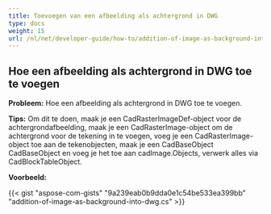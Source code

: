 ```yaml
---
title: Toevoegen van een afbeelding als achtergrond in DWG
type: docs
weight: 15
url: /nl/net/developer-guide/how-to/addition-of-image-as-background-into-dwg/
---
```


## **Hoe een afbeelding als achtergrond in DWG toe te voegen**

**Probleem:** Hoe een afbeelding als achtergrond in DWG toe te voegen.

**Tips:** Om dit te doen, maak je een CadRasterImageDef-object voor de achtergrondafbeelding, maak je een CadRasterImage-object om de achtergrond voor de tekening in te voegen, voeg je een CadRasterImage-object toe aan de tekenobjecten, maak je een CadBaseObject CadBaseObject en voeg je het toe aan cadImage.Objects, verwerk alles via CadBlockTableObject.

**Voorbeeld:**

{{< gist "aspose-com-gists" "9a239eab0b9dda0e1c54be533ea399bb" "addition-of-image-as-background-into-dwg.cs" >}}
